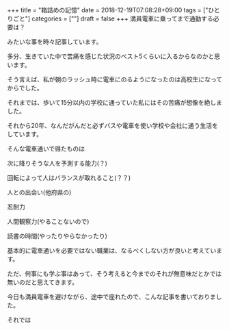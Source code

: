 +++
title = "箱詰めの記憶"
date = 2018-12-19T07:08:28+09:00
tags = ["ひとりごと"]
categories = [""]
draft = false
+++
満員電車に乗ってまで通勤する必要は？

みたいな事を時々記事しています。

多分、生きていた中で苦痛を感じた状況のベスト5くらいに入るからなのかと思います。

そう言えば、私が朝のラッシュ時に電車にのるようになったのは高校生になってからでした。

それまでは、歩いて15分以内の学校に通っていた私にはその苦痛が想像を絶しました。

それから20年、なんだがんだと必ずバスや電車を使い学校や会社に通う生活をしています。


そんな電車通いで得たものは

次に降りそうな人を予測する能力(？)

回転によって人はバランスが取れること(？？)

人との出会い(他府県の)

忍耐力

人間観察力(やることないので)

読書の時間(やったりやらなかったり)


基本的に電車通いを必要ではない職業は、なるべくしない方が良いと考えています。

ただ、何事にも学ぶ事はあって、そう考えると今までのそれが無意味だとかでは無いのだと思えてきます。

今日も満員電車を避けながら、途中で座れたので、こんな記事を書いておりました。

それでは
